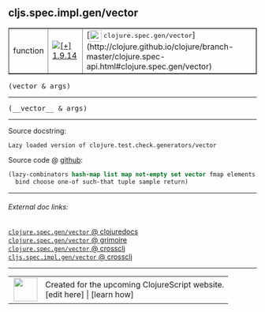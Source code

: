 ## cljs.spec.impl.gen/vector



 <table border="1">
<tr>
<td>function</td>
<td><a href="https://github.com/cljsinfo/cljs-api-docs/tree/1.9.14"><img valign="middle" alt="[+] 1.9.14" title="Added in 1.9.14" src="https://img.shields.io/badge/+-1.9.14-lightgrey.svg"></a> </td>
<td>
[<img height="24px" valign="middle" src="http://i.imgur.com/1GjPKvB.png"> <samp>clojure.spec.gen/vector</samp>](http://clojure.github.io/clojure/branch-master/clojure.spec-api.html#clojure.spec.gen/vector)
</td>
</tr>
</table>

<samp>(vector & args)</samp><br>

---

 <samp>
(__vector__ & args)<br>
</samp>

---





Source docstring:

```
Lazy loaded version of clojure.test.check.generators/vector
```


Source code @ [github]():

```clj
(lazy-combinators hash-map list map not-empty set vector fmap elements
  bind choose one-of such-that tuple sample return)
```

<!--
Repo - tag - source tree - lines:

 <pre>

</pre>

-->

---



###### External doc links:

[`clojure.spec.gen/vector` @ clojuredocs](http://clojuredocs.org/clojure.spec.gen/vector)<br>
[`clojure.spec.gen/vector` @ grimoire](http://conj.io/store/v1/org.clojure/clojure/1.7.0-beta3/clj/clojure.spec.gen/vector/)<br>
[`clojure.spec.gen/vector` @ crossclj](http://crossclj.info/fun/clojure.spec.gen/vector.html)<br>
[`cljs.spec.impl.gen/vector` @ crossclj](http://crossclj.info/fun/cljs.spec.impl.gen.cljs/vector.html)<br>

---

 <table>
<tr><td>
<img valign="middle" align="right" width="48px" src="http://i.imgur.com/Hi20huC.png">
</td><td>
Created for the upcoming ClojureScript website.<br>
[edit here] | [learn how]
</td></tr></table>

[edit here]:https://github.com/cljsinfo/cljs-api-docs/blob/master/cljsdoc/cljs.spec.impl.gen/vector.cljsdoc
[learn how]:https://github.com/cljsinfo/cljs-api-docs/wiki/cljsdoc-files

<!--

This information was too distracting to show to readers, but I'll leave it
commented here since it is helpful to:

- pretty-print the data used to generate this document
- and show how to retrieve that data



The API data for this symbol:

```clj
{:ns "cljs.spec.impl.gen",
 :name "vector",
 :signature ["[& args]"],
 :name-encode "vector",
 :history [["+" "1.9.14"]],
 :type "function",
 :clj-equiv {:full-name "clojure.spec.gen/vector",
             :url "http://clojure.github.io/clojure/branch-master/clojure.spec-api.html#clojure.spec.gen/vector"},
 :full-name-encode "cljs.spec.impl.gen/vector",
 :source {:code "(lazy-combinators hash-map list map not-empty set vector fmap elements\n  bind choose one-of such-that tuple sample return)",
          :title "Source code",
          :repo "clojurescript",
          :tag "r1.9.14",
          :filename "src/main/cljs/cljs/spec/impl/gen.cljs",
          :lines [69 70],
          :url "https://github.com/clojure/clojurescript/blob/r1.9.14/src/main/cljs/cljs/spec/impl/gen.cljs#L69-L70"},
 :usage ["(vector & args)"],
 :full-name "cljs.spec.impl.gen/vector",
 :docstring "Lazy loaded version of clojure.test.check.generators/vector",
 :cljsdoc-url "https://github.com/cljsinfo/cljs-api-docs/blob/master/cljsdoc/cljs.spec.impl.gen/vector.cljsdoc"}

```

Retrieve the API data for this symbol:

```clj
;; from Clojure REPL
(require '[clojure.edn :as edn])
(-> (slurp "https://raw.githubusercontent.com/cljsinfo/cljs-api-docs/catalog/cljs-api.edn")
    (edn/read-string)
    (get-in [:symbols "cljs.spec.impl.gen/vector"]))
```

-->
